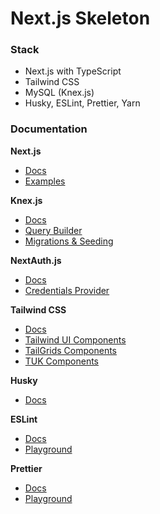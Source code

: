 # Next.js Skeleton

### Stack

- Next.js with TypeScript
- Tailwind CSS
- MySQL (Knex.js)
- Husky, ESLint, Prettier, Yarn

### Documentation

**Next.js**

- [Docs](https://nextjs.org/docs/getting-started 'Docs')
- [Examples](https://nextjs.org/examples 'Examples')

**Knex.js**

- [Docs](https://knexjs.org/guide/ 'Docs')
- [Query Builder](https://knexjs.org/guide/query-builder.html 'Query Builder')
- [Migrations & Seeding](https://knexjs.org/guide/migrations.html 'Migrations')

**NextAuth.js**

- [Docs](https://next-auth.js.org/getting-started/introduction 'Docs')
- [Credentials Provider](https://next-auth.js.org/providers/credentials 'Credentials Provider')

**Tailwind CSS**

- [Docs](https://tailwindcss.com/docs/installation 'Docs')
- [Tailwind UI Components](https://tailwindui.com/ 'Tailwind UI')
- [TailGrids Components](https://tailgrids.com/components 'TailGrids')
- [TUK Components](https://app.tailwinduikit.com/components 'Tailwind UI Kit')

**Husky**

- [Docs](https://typicode.github.io/husky/#/ 'Docs')

**ESLint**

- [Docs](https://eslint.org/docs/latest/ 'Docs')
- [Playground](https://eslint.org/play/ 'Playground')

**Prettier**

- [Docs](https://prettier.io/docs 'Docs')
- [Playground](https://prettier.io/playground/ 'Playground')
